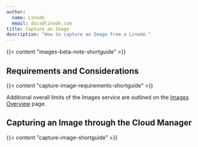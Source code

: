 ```yaml
---
author:
  name: Linode
  email: docs@linode.com
title: Capture an Image
description: "How to capture an Image from a Linode."
---
```


{{< content "images-beta-note-shortguide" >}}

## Requirements and Considerations

{{< content "capture-image-requirements-shortguide" >}}

Additional overall limits of the Images service are outlined on the [Images Overview](http://localhost:1313/docs/products/tools/images/#limits) page.

## Capturing an Image through the Cloud Manager

{{< content "capture-image-shortguide" >}}